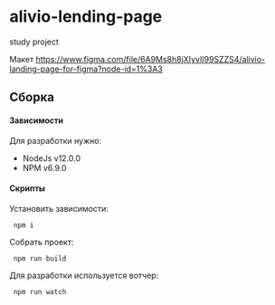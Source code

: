 # alivio-lending-page
study project

Макет https://www.figma.com/file/6A9Ms8h8jXIyvII99SZZS4/alivio-landing-page-for-figma?node-id=1%3A3

## Сборка

#### Зависимости

Для разработки нужно:

- NodeJs v12.0.0
- NPM v6.9.0

#### Скрипты

Установить зависимости:

```
 npm i
```

Собрать проект:

```
 npm run build
```

Для разработки используется вотчер:

```
 npm run watch
```
